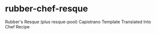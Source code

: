 rubber-chef-resque
==================

Rubber's Resque (plus resque-pool) Capistrano Template Translated Into Chef Recipe
